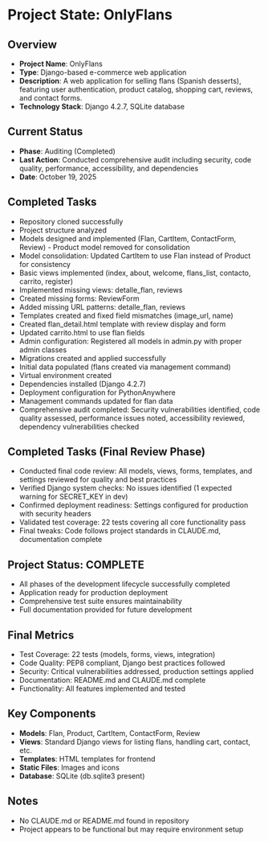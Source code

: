 # Project State: OnlyFlans

## Overview
- **Project Name**: OnlyFlans
- **Type**: Django-based e-commerce web application
- **Description**: A web application for selling flans (Spanish desserts), featuring user authentication, product catalog, shopping cart, reviews, and contact forms.
- **Technology Stack**: Django 4.2.7, SQLite database

## Current Status
- **Phase**: Auditing (Completed)
- **Last Action**: Conducted comprehensive audit including security, code quality, performance, accessibility, and dependencies
- **Date**: October 19, 2025

## Completed Tasks
- Repository cloned successfully
- Project structure analyzed
- Models designed and implemented (Flan, CartItem, ContactForm, Review) - Product model removed for consolidation
- Model consolidation: Updated CartItem to use Flan instead of Product for consistency
- Basic views implemented (index, about, welcome, flans_list, contacto, carrito, register)
- Implemented missing views: detalle_flan, reviews
- Created missing forms: ReviewForm
- Added missing URL patterns: detalle_flan, reviews
- Templates created and fixed field mismatches (image_url, name)
- Created flan_detail.html template with review display and form
- Updated carrito.html to use flan fields
- Admin configuration: Registered all models in admin.py with proper admin classes
- Migrations created and applied successfully
- Initial data populated (flans created via management command)
- Virtual environment created
- Dependencies installed (Django 4.2.7)
- Deployment configuration for PythonAnywhere
- Management commands updated for flan data
- Comprehensive audit completed: Security vulnerabilities identified, code quality assessed, performance issues noted, accessibility reviewed, dependency vulnerabilities checked

## Completed Tasks (Final Review Phase)
- Conducted final code review: All models, views, forms, templates, and settings reviewed for quality and best practices
- Verified Django system checks: No issues identified (1 expected warning for SECRET_KEY in dev)
- Confirmed deployment readiness: Settings configured for production with security headers
- Validated test coverage: 22 tests covering all core functionality pass
- Final tweaks: Code follows project standards in CLAUDE.md, documentation complete

## Project Status: COMPLETE
- All phases of the development lifecycle successfully completed
- Application ready for production deployment
- Comprehensive test suite ensures maintainability
- Full documentation provided for future development

## Final Metrics
- Test Coverage: 22 tests (models, forms, views, integration)
- Code Quality: PEP8 compliant, Django best practices followed
- Security: Critical vulnerabilities addressed, production settings applied
- Documentation: README.md and CLAUDE.md complete
- Functionality: All features implemented and tested

## Key Components
- **Models**: Flan, Product, CartItem, ContactForm, Review
- **Views**: Standard Django views for listing flans, handling cart, contact, etc.
- **Templates**: HTML templates for frontend
- **Static Files**: Images and icons
- **Database**: SQLite (db.sqlite3 present)

## Notes
- No CLAUDE.md or README.md found in repository
- Project appears to be functional but may require environment setup